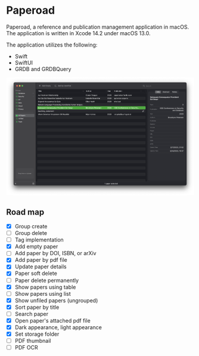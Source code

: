 # Paperoad

Paperoad, a reference and publication management application in macOS. The application is written in Xcode 14.2 under macOS 13.0.

The application utilizes the following:

- Swift
- SwiftUI
- GRDB and GRDBQuery

![Paperoad](./Doc/snapshot.png)


## Road map

- [x] Group create
- [ ] Group delete
- [ ] Tag implementation
- [x] Add empty paper
- [ ] Add paper by DOI, ISBN, or arXiv
- [x] Add paper by pdf file
- [x] Update paper details
- [x] Paper soft delete
- [ ] Paper delete permanently
- [x] Show papers using table
- [ ] Show papers using list
- [x] Show unfiled papers (ungrouped)
- [x] Sort paper by title
- [ ] Search paper
- [x] Open paper's attached pdf file
- [x] Dark appearance, light appearance
- [x] Set storage folder
- [ ] PDF thumbnail
- [ ] PDF OCR
